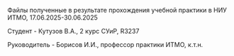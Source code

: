Файлы полученные в результате прохождения учебной практики в НИУ ИТМО, 17.06.2025-30.06.2025

Студент - Кутузов В.А., 2 курс СУиР, R3237


Руководитель - Борисов И.И., профессор практики ИТМО, к.т.н.
